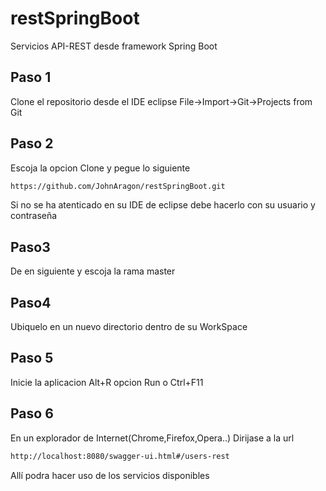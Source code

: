 # restSpringBoot
Servicios API-REST desde framework Spring Boot

## Paso 1
Clone el repositorio desde el IDE eclipse File->Import->Git->Projects from Git

## Paso 2
Escoja la opcion Clone y pegue lo siguiente
```sh
https://github.com/JohnAragon/restSpringBoot.git
```
Si no se ha atenticado en su IDE de eclipse debe hacerlo con su usuario y contraseña

## Paso3
De en siguiente y escoja la rama master

## Paso4 
Ubiquelo en un nuevo directorio dentro de su WorkSpace

## Paso 5
Inicie la aplicacion Alt+R opcion Run o Ctrl+F11

## Paso 6

En un explorador de Internet(Chrome,Firefox,Opera..)
Dirijase a la url
```sh
http://localhost:8080/swagger-ui.html#/users-rest
```
Allí podra hacer uso de los servicios disponibles
